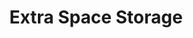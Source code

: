 ---
title: "Extra Space Storage"
url: /upper-saddle-river/extra-space-storage/
shop: storage rental
---